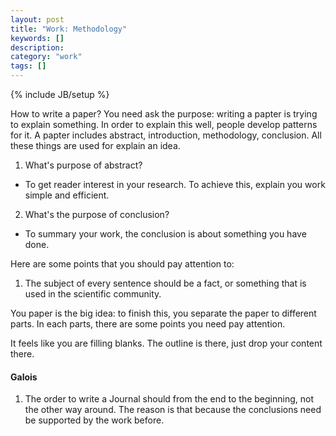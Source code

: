 ```yaml
---
layout: post
title: "Work: Methodology"
keywords: []
description: 
category: "work"
tags: []
---
```

{% include JB/setup %}


How to write a paper? You need ask the purpose: writing a papter is trying to
explain something.  In order to explain this well, people develop patterns for
it. A papter includes abstract, introduction, methodology, conclusion. All these
things are used for explain an idea.

1. What's purpose of abstract?
- To get reader interest in your research. To achieve this, explain you work
  simple and efficient.

2. What's the purpose of conclusion?
- To summary your work, the conclusion is about something you have done.


Here are some points that you should pay attention to:
1. The subject of every sentence should be a fact, or something that is used in
   the scientific community.


You paper is the big idea: to finish this, you separate the paper to different
parts.  In each parts, there are some points you need pay attention.

It feels like you are filling blanks. The outline is there, just drop your
content there.


#### Galois
1. The order to write a Journal should from the end to the beginning, not the
   other way around. The reason is that because the conclusions need be
   supported by the work before.

